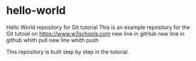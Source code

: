 # hello-world
Hello World repository for Git tutorial
This is an example repository for the Git tutoial on https://www.w3schools.com
new line in gitHub
new line in github whith pull
new line whith push


This repository is built step by step in the tutorial.
